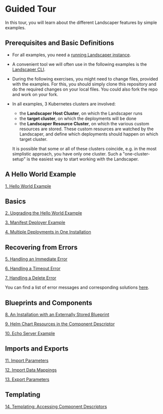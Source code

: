# Guided Tour

In this tour, you will learn about the different Landscaper features by simple examples. 

## Prerequisites and Basic Definitions

- For all examples, you need a [running Landscaper instance](../gettingstarted/install-landscaper-controller.md).

- A convenient tool we will often use in the following examples is the 
[Landscaper CLI](https://github.com/gardener/landscapercli). 

- During the following exercises, you might need to change files, provided with the examples. For this, you should simply clone this repository and do the required changes on your local files. You could also fork the repo and work on your fork.

- In all examples, 3 Kubernetes clusters are involved:

  - the **Landscaper Host Cluster**, on which the Landscaper runs
  - the **target cluster**, on which the deployments will be done
  - the **Landscaper Resource Cluster**, on which the various custom resources are stored. These custom resources are watched by the Landscaper, and define which deployments should happen on which target cluster.

  It is possible that some or all of these clusters coincide, e.g. in the most simplistic approach, you have only one cluster. Such a "one-cluster-setup" is the easiest way to start working with the Landscaper.

## A Hello World Example

[1. Hello World Example](./hello-world)

## Basics

[2. Upgrading the Hello World Example](./basics/upgrade)

[3. Manifest Deployer Example](./basics/manifest-deployer)

[4. Multiple Deployments in One Installation](./basics/multiple-deployitems)

## Recovering from Errors

[5. Handling an Immediate Error](./error-handling/immediate-error)

[6. Handling a Timeout Error](./error-handling/timeout-error)

[7. Handling a Delete Error](./error-handling/delete-error)

You can find a list of error messages and corresponding solutions [here](./problem_analysis.md).

## Blueprints and Components

[8. An Installation with an Externally Stored Blueprint](./blueprints/external-blueprint)

[9. Helm Chart Resources in the Component Descriptor](./blueprints/helm-chart-resource)

[10. Echo Server Example](./blueprints/echo-server)

## Imports and Exports

[11. Import Parameters](./import-export/import-parameters)

[12. Import Data Mappings](./import-export/import-data-mappings)

[13. Export Parameters](./import-export/export-parameters)

## Templating

[14. Templating: Accessing Component Descriptors ](./templating/components)